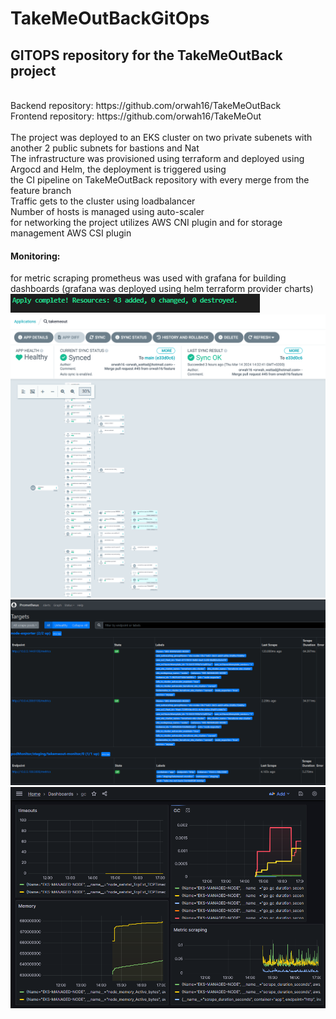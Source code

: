 # TakeMeOutBackGitOps
## GITOPS repository for the TakeMeOutBack project <br/>
<br/>
Backend repository: https://github.com/orwah16/TakeMeOutBack <br/>
Frontend repository: https://github.com/orwah16/TakeMeOut <br/>
<br/>
The project was deployed to an EKS cluster on two private subenets with another 2 public subnets for bastions and Nat <br/>
The infrastructure was provisioned using terraform and deployed using Argocd and Helm, the deployment is triggered using  <br/>
the CI pipeline on TakeMeOutBack repository with every merge from the feature branch <br/>
Traffic gets to the cluster using loadbalancer <br/>
Number of hosts is managed using auto-scaler <br/>
for networking the project utilizes AWS CNI plugin and for storage management AWS CSI plugin <br/>

#### Monitoring: 
for metric scraping prometheus was used with grafana for building dashboards (grafana was deployed using helm terraform provider charts) <br/>
![alt text](./Images/terraform.png?raw=true)
![alt text](./Images/argocd.png?raw=true)
![alt text](./Images/prometheus.png?raw=true)
![alt text](./Images/grafana.png?raw=true)
